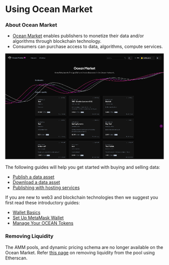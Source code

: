 # Using Ocean Market

### About Ocean Market

* [Ocean Market](https://market.oceanprotocol.com/) enables publishers to monetize their data and/or algorithms through blockchain technology.
* Consumers can purchase access to data, algorithms, compute services.

![Ocean Market Landing Page](../.gitbook/assets/marketplace-landing-page.png)

The following guides will help you get started with buying and selling data:

* [Publish a data asset](using-ocean-market/marketplace-publish-data-asset.md)
* [Download a data asset](using-ocean-market/marketplace-download-data-asset.md)
* [Publishing with hosting services](building-with-ocean/asset-hosting.md)

If you are new to web3 and blockchain technologies then we suggest you first read these introductory guides:

* [Wallet Basics](building-with-ocean/wallets.md)
* [Set Up MetaMask Wallet](orientation/metamask-setup.md)
* [Manage Your OCEAN Tokens](building-with-ocean/wallets-and-ocean-tokens.md)

### Removing Liquidity

The AMM pools, and dynamic pricing schema are no longer available on the Ocean Market. Refer [this page](remove-liquidity-using-etherscan.md) on removing liquidity from the pool using Etherscan.
